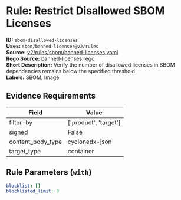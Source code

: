 # Rule: Restrict Disallowed SBOM Licenses  
**ID:** `sbom-disallowed-licenses`  
**Uses:** `sbom/banned-licenses@v2/rules`  
**Source:** [v2/rules/sbom/banned-licenses.yaml](https://github.com/scribe-public/sample-policies/v2/rules/sbom/banned-licenses.yaml)  
**Rego Source:** [banned-licenses.rego](https://github.com/scribe-public/sample-policies/v2/rules/sbom/banned-licenses.rego)  
**Short Description:** Verify the number of disallowed licenses in SBOM dependencies remains below the specified threshold.  
**Labels:** SBOM, Image  

## Evidence Requirements  
| Field | Value |
|-------|-------|
| filter-by | ['product', 'target'] |
| signed | False |
| content_body_type | cyclonedx-json |
| target_type | container |

## Rule Parameters (`with`)  
```yaml
blocklist: []
blocklisted_limit: 0
```

